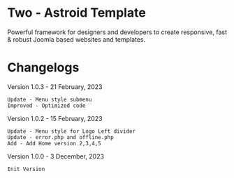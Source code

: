 # Two - Astroid Template
Powerful framework for designers and developers to create responsive, fast &amp; robust Joomla based websites and templates.

# Changelogs

Version 1.0.3 - 21 February, 2023

    Update - Menu style submenu
    Improved - Optimized code

Version 1.0.2 - 15 February, 2023

    Update - Menu style for Logo Left divider
    Update - error.php and offline.php
    Add - Add Home version 2,3,4,5

Version 1.0.0 - 3 December, 2023

    Init Version
